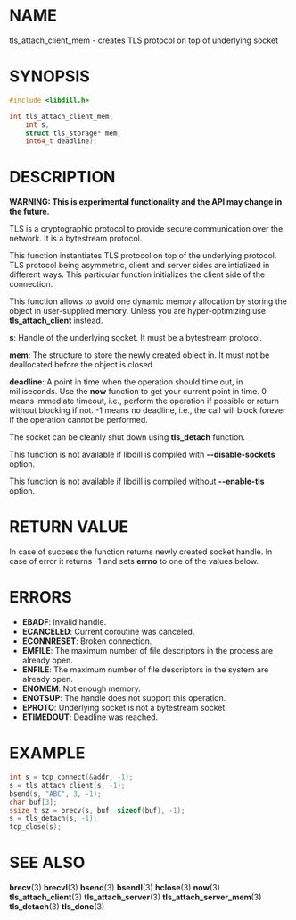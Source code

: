 # NAME

 tls_attach_client_mem - creates TLS protocol on top of underlying socket

# SYNOPSIS

```c
#include <libdill.h>

int tls_attach_client_mem(
    int s,
    struct tls_storage* mem,
    int64_t deadline);
```

# DESCRIPTION

 **WARNING: This is experimental functionality and the API may change in the future.**

 TLS is a cryptographic protocol to provide secure communication over the network. It is a bytestream protocol.

 This function instantiates TLS protocol on top of the underlying protocol. TLS protocol being asymmetric, client and server sides are intialized in different ways. This particular function initializes the client side of the connection.

 This function allows to avoid one dynamic memory allocation by storing the object in user-supplied memory. Unless you are hyper-optimizing use **tls_attach_client** instead.

 **s**: Handle of the underlying socket. It must be a bytestream protocol.

 **mem**: The structure to store the newly created object in. It must not be deallocated before the object is closed.

 **deadline**: A point in time when the operation should time out, in milliseconds. Use the **now** function to get your current point in time. 0 means immediate timeout, i.e., perform the operation if possible or return without blocking if not. -1 means no deadline, i.e., the call will block forever if the operation cannot be performed.

 The socket can be cleanly shut down using **tls_detach** function.

 This function is not available if libdill is compiled with **--disable-sockets** option.

 This function is not available if libdill is compiled without **--enable-tls** option.

# RETURN VALUE

 In case of success the function returns newly created socket handle. In case of error it returns -1 and sets **errno** to one of the values below.

# ERRORS

* **EBADF**: Invalid handle.
* **ECANCELED**: Current coroutine was canceled.
* **ECONNRESET**: Broken connection.
* **EMFILE**: The maximum number of file descriptors in the process are already open.
* **ENFILE**: The maximum number of file descriptors in the system are already open.
* **ENOMEM**: Not enough memory.
* **ENOTSUP**: The handle does not support this operation.
* **EPROTO**: Underlying socket is not a bytestream socket.
* **ETIMEDOUT**: Deadline was reached.

# EXAMPLE

```c
int s = tcp_connect(&addr, -1);
s = tls_attach_client(s, -1);
bsend(s, "ABC", 3, -1);
char buf[3];
ssize_t sz = brecv(s, buf, sizeof(buf), -1);
s = tls_detach(s, -1);
tcp_close(s);
```

# SEE ALSO

 **brecv**(3) **brecvl**(3) **bsend**(3) **bsendl**(3) **hclose**(3) **now**(3) **tls_attach_client**(3) **tls_attach_server**(3) **tls_attach_server_mem**(3) **tls_detach**(3) **tls_done**(3) 

